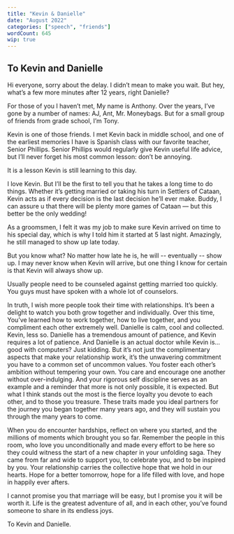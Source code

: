 ```yaml
---
title: "Kevin & Danielle"
date: "August 2022"
categories: ["speech", "friends"]
wordCount: 645
wip: true
---
```


## To Kevin and Danielle

Hi everyone, sorry about the delay. I didn’t mean to make you wait. But hey, what’s a few more minutes after 12 years, right Danielle?

For those of you I haven’t met, My name is Anthony. Over the years, I’ve gone by a number of names: AJ, Ant, Mr. Moneybags. But for a small group of friends from grade school, I’m Tony.

Kevin is one of those friends. I met Kevin back in middle school, and one of the earliest memories I have is Spanish class with our favorite teacher, Senior Phillips. Senior Phillips would regularly give Kevin useful life advice, but I’ll never forget his most common lesson: don’t be annoying.

It is a lesson Kevin is still learning to this day.

I love Kevin. But I’ll be the first to tell you that he takes a long time to do things. Whether it’s getting married or taking his turn in Settlers of Cataan, Kevin acts as if every decision is the last decision he’ll ever make. Buddy, I can assure u that there will be plenty more games of Cataan — but this better be the only wedding!

As a groomsmen, I felt it was my job to make sure Kevin arrived on time to his special day, which is why I told him it started at 5 last night. Amazingly, he still managed to show up late today.

But you know what? No matter how late he is, he will -- eventually -- show up. I may never know when Kevin will arrive, but one thing I know for certain is that Kevin will always show up.

Usually people need to be counseled against getting married too quickly. You guys must have spoken with a whole lot of counselors.

In truth, I wish more people took their time with relationships. It’s been a delight to watch you both grow together and individually. Over this time, You’ve learned how to work together, how to live together, and you compliment each other extremely well. Danielle is calm, cool and collected. Kevin, less so. Danielle has a tremendous amount of patience, and Kevin requires a lot of patience. And Danielle is an actual doctor while Kevin is…good with computers? Just kidding.
But it’s not just the complimentary aspects that make your relationship work, it’s the unwavering commitment you have to a common set of uncommon values. You foster each other’s ambition without tempering your own. You care and encourage one another without over-indulging. And your rigorous self discipline serves as an example and a reminder that more is not only possible, it is expected. But what I think stands out the most is the fierce loyalty you devote to each other, and to those you treasure. These traits made you ideal partners for the journey you began together many years ago, and they will sustain you through the many years to come.

When you do encounter hardships, reflect on where you started, and the millions of moments which brought you so far. Remember the people in this room, who love you unconditionally and made every effort to be here so they could witness the start of a new chapter in your unfolding saga. They came from far and wide to support you, to celebrate you, and to be inspired by you. Your relationship carries the collective hope that we hold in our hearts. Hope for a better tomorrow, hope for a life filled with love, and hope in happily ever afters.

I cannot promise you that marriage will be easy, but I promise you it will be worth it. Life is the greatest adventure of all, and in each other, you’ve found someone to share in its endless joys.

To Kevin and Danielle.
